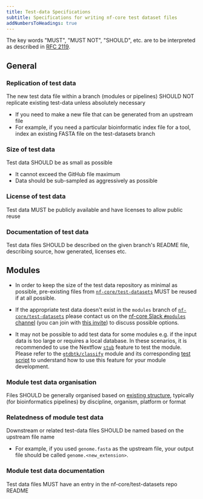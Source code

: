 ```yaml
---
title: Test-data Specifications
subtitle: Specifications for writing nf-core test dataset files
addNumbersToHeadings: true
---
```


The key words "MUST", "MUST NOT", "SHOULD", etc. are to be interpreted as described in [RFC 2119](https://tools.ietf.org/html/rfc2119).

## General

### Replication of test data

The new test data file within a branch (modules or pipelines) SHOULD NOT replicate existing test-data unless absolutely necessary

- If you need to make a new file that can be generated from an upstream file
- For example, if you need a particular bioinformatic index file for a tool, index an existing FASTA file on the test-datasets branch

### Size of test data

Test data SHOULD be as small as possible

- It cannot exceed the GitHub file maximum
- Data should be sub-sampled as aggressively as possible

### License of test data

Test data MUST be publicly available and have licenses to allow public reuse

### Documentation of test data

Test data files SHOULD be described on the given branch's README file, describing source, how generated, licenses etc.

## Modules

- In order to keep the size of the test data repository as minimal as possible, pre-existing files from [`nf-core/test-datasets`](https://github.com/nf-core/test-datasets/tree/modules/data) MUST be reused if at all possible.

- If the appropriate test data doesn't exist in the `modules` branch of [`nf-core/test-datasets`](https://github.com/nf-core/test-datasets/tree/modules/data) please contact us on the [nf-core Slack `#modules` channel](https://nfcore.slack.com/channels/modules) (you can join with [this invite](https://nf-co.re/join/slack)) to discuss possible options.

- It may not be possible to add test data for some modules e.g. if the input data is too large or requires a local database. In these scenarios, it is recommended to use the Nextflow [`stub`](https://www.nextflow.io/docs/latest/process.html#stub) feature to test the module. Please refer to the [`gtdbtk/classify`](https://github.com/nf-core/modules/blob/79d38a306bdaf07000e0d6f300684d3ed38c8919/modules/gtdbtk/classifywf/main.nf#L66) module and its corresponding [test script](https://github.com/nf-core/modules/blob/79d38a306bdaf07000e0d6f300684d3ed38c8919/tests/modules/gtdbtk/classifywf/main.nf#L20) to understand how to use this feature for your module development.

### Module test data organisation

Files SHOULD be generally organised based on [existing structure](/docs/contributing/test_data_guidelines.md#field-specific-guidance), typically (for bioinformatics pipelines) by discipline, organism, platform or format

### Relatedness of module test data

Downstream or related test-data files SHOULD be named based on the upstream file name

- For example, if you used `genome.fasta` as the upstream file, your output file should be called `genome.<new_extension>`.

### Module test data documentation

Test data files MUST have an entry in the nf-core/test-datasets repo README
